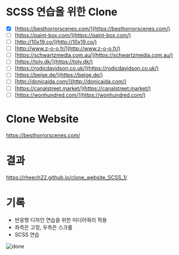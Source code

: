 # SCSS 연습을 위한 Clone

-   [x] [https://besthorrorscenes.com/](https://besthorrorscenes.com/)
-   [ ] [https://paint-box.com/](https://paint-box.com/)
-   [ ] [http://10x19.co/](http://10x19.co/)
-   [ ] [http://www.z-o-o.fr/](http://www.z-o-o.fr/)
-   [ ] [https://schwartzmedia.com.au/](https://schwartzmedia.com.au/)
-   [ ] [https://tolv.dk/](https://tolv.dk/)
-   [ ] [https://rodicdavidson.co.uk/](https://rodicdavidson.co.uk/)
-   [ ] [https://beige.de/](https://beige.de/)
-   [ ] [http://donicaida.com/](http://donicaida.com/)
-   [ ] [https://canalstreet.market/](https://canalstreet.market/)
-   [ ] [https://wonhundred.com/](https://wonhundred.com/)

# Clone Website

https://besthorrorscenes.com/

# 결과

https://rheech22.github.io/clone_website_SCSS_1/

# 기록

-   반응형 디자인 연습을 위한 미디어쿼리 적용
-   좌측은 고정, 우측은 스크롤
-   SCSS 연습

![done](https://user-images.githubusercontent.com/57756798/108891235-d3a27500-7651-11eb-9ae7-229537c45e2b.png)
